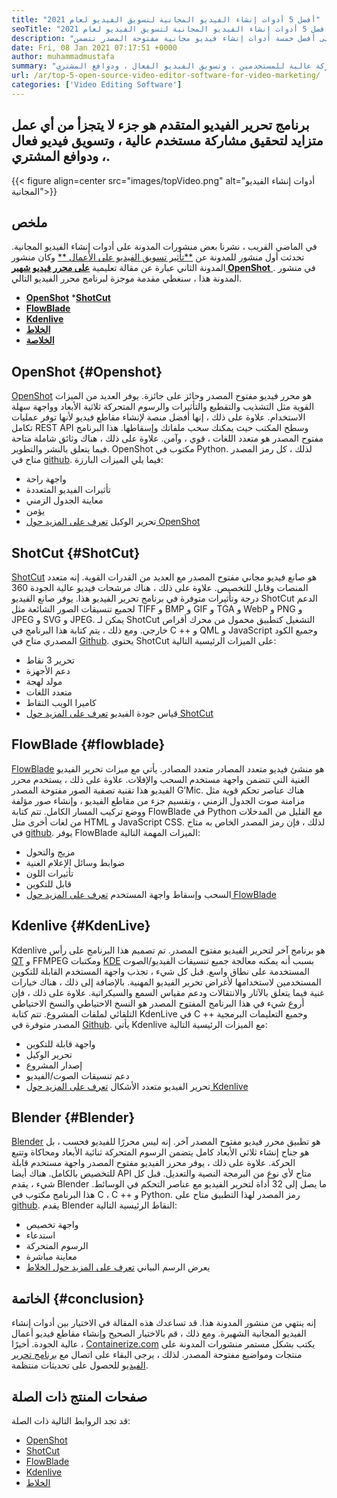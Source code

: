```yaml
---
title: "أفضل 5 أدوات إنشاء الفيديو المجانية لتسويق الفيديو لعام 2021" 
seoTitle: "أفضل 5 أدوات إنشاء الفيديو المجانية لتسويق الفيديو لعام 2021" 
description: "يقدمك منشور المدونة هذا إلى أفضل خمسة أدوات إنشاء فيديو مجانية مفتوحة المصدر تتضمن OpenShot و ShotCut و FlowBlade و Kdenlive و Blender." 
date: Fri, 08 Jan 2021 07:17:51 +0000
author: muhammadmustafa
summary: "يعد برنامج تحرير الفيديو المتقدم جزءًا لا يتجزأ من أي عمل متزايد لتحقيق مشاركة عالية للمستخدمين ، وتسويق الفيديو الفعال ، ودوافع المشتري." 
url: /ar/top-5-open-source-video-editor-software-for-video-marketing/
categories: ['Video Editing Software']
---
```


## برنامج تحرير الفيديو المتقدم هو جزء لا يتجزأ من أي عمل متزايد لتحقيق مشاركة مستخدم عالية ، وتسويق فيديو فعال ، ودوافع المشتري.

{{< figure align=center src="images/topVideo.png" alt="أدوات إنشاء الفيديو المجانية">}}


## ملخص
في الماضي القريب ، نشرنا بعض منشورات المدونة على أدوات إنشاء الفيديو المجانية. تحدثت أول منشور للمدونة عن [**تأثير تسويق الفيديو على الأعمال **][1] وكان منشور المدونة الثاني عبارة عن مقالة تعليمية [ **على محرر فيديو شهير OpenShot**  ][2].
في منشور المدونة هذا ، سنغطي مقدمة موجزة لبرنامج محرر الفيديو التالي.
  * **[OpenShot][3]**
  *[**ShotCut** ][4]
  * **[FlowBlade][5]**
  * **[Kdenlive][6]**
  * **[الخلاط][7]**
  * **[الخلاصة][8]**

## OpenShot   {#Openshot}
[OpenShot][9] هو محرر فيديو مفتوح المصدر وحائز على جائزة. يوفر العديد من الميزات القوية مثل التشذيب والتقطيع والتأثيرات والرسوم المتحركة ثلاثية الأبعاد وواجهة سهلة الاستخدام. علاوة على ذلك ، إنها أفضل منصة لإنشاء مقاطع فيديو لأنها توفر عمليات تكامل REST API وسطح المكتب حيث يمكنك سحب ملفاتك وإسقاطها. هذا البرنامج مفتوح المصدر هو متعدد اللغات ، قوي ، وآمن. علاوة على ذلك ، هناك وثائق شاملة متاحة فيما يتعلق بالنشر والتطوير. OpenShot مكتوب في Python. لذلك ، كل رمز المصدر متاح في [github][10].
فيما يلي الميزات البارزة:
  * واجهة راحة
  * تأثيرات الفيديو المتعددة
  * معاينة الجدول الزمني
  * يؤمن
  * تحرير الوكيل
[تعرف على المزيد حول OpenShot][11]

## ShotCut   {#ShotCut}
[ShotCut][12] هو صانع فيديو مجاني مفتوح المصدر مع العديد من القدرات القوية. إنه متعدد المنصات وقابل للتخصيص. علاوة على ذلك ، هناك مرشحات فيديو عالية الجودة 360 درجة وتأثيرات متوفرة في برنامج تحرير الفيديو هذا. يوفر صانع الفيديو ShotCut الدعم لجميع تنسيقات الصور الشائعة مثل TIFF و BMP و GIF و TGA و WebP و PNG و JPEG و SVG و JPEG. يمكن لـ ShotCut التشغيل كتطبيق محمول من محرك أقراص خارجي. ومع ذلك ، يتم كتابة هذا البرنامج في C ++ و QML و JavaScript وجميع الكود المصدري متاح في [Github][13].
يحتوي ShotCut على الميزات الرئيسية التالية:
  * تحرير 3 نقاط
  * دعم الأجهزة
  * مولد لهجة
  * متعدد اللغات
  * كاميرا الويب التقاط
  * قياس جودة الفيديو
[تعرف على المزيد حول ShotCut][14]

## FlowBlade   {#flowblade}
[FlowBlade][15] هو منشئ فيديو متعدد المصادر متعدد المصادر. يأتي مع ميزات تحرير الفيديو الغنية التي تتضمن واجهة مستخدم السحب والإفلات. علاوة على ذلك ، يستخدم محرر الفيديو هذا تقنية تصفية الصور مفتوحة المصدر G’Mic. هناك عناصر تحكم قوية مثل مزامنة صوت الجدول الزمني ، وتقسيم جزء من مقاطع الفيديو ، وإنشاء صور مؤلفة ووضع تركيب المسار الكامل. تتم كتابة FlowBlade في Python مع القليل من المدخلات من لغات أخرى مثل HTML و JavaScript CSS. لذلك ، فإن رمز المصدر الخاص به متاح في [github][16].
يوفر FlowBlade الميزات المهمة التالية:
  * مزيج والتحول
  * ضوابط وسائل الإعلام الغنية
  * تأثيرات اللون
  * قابل للتكوين
  * السحب وإسقاط واجهة المستخدم
[تعرف على المزيد حول FlowBlade][17]

## Kdenlive   {#KdenLive}
Kdenlive هو برنامج آخر لتحرير الفيديو مفتوح المصدر. تم تصميم هذا البرنامج على رأس [QT][18] و FFMPEG ومكتبات [KDE][19] بسبب أنه يمكنه معالجة جميع تنسيقات الفيديو/الصوت المستخدمة على نطاق واسع. قبل كل شيء ، تجذب واجهة المستخدم القابلة للتكوين المستخدمين لاستخدامها لأغراض تحرير الفيديو المهنية. بالإضافة إلى ذلك ، هناك خيارات غنية فيما يتعلق بالآثار والانتقالات ودعم مقياس السمع والسيكراتية. علاوة على ذلك ، فإن أروع شيء في هذا البرنامج المفتوح المصدر هو النسخ الاحتياطي والنسخ الاحتياطي التلقائي لملفات المشروع. تتم كتابة KdenLive في C ++ وجميع التعليمات البرمجية المصدر متوفرة في [Github][20].
يأتي Kdenlive مع الميزات الرئيسية التالية:
  * واجهة قابلة للتكوين
  * تحرير الوكيل
  * إصدار المشروع
  * دعم تنسيقات الصوت/الفيديو
  * تحرير الفيديو متعدد الأشكال
[تعرف على المزيد حول Kdenlive][21]

## Blender   {#Blender}
[Blender][22] هو تطبيق محرر فيديو مفتوح المصدر آخر. إنه ليس محررًا للفيديو فحسب ، بل هو جناح إنشاء ثلاثي الأبعاد كامل يتضمن الرسوم المتحركة ثنائية الأبعاد ومحاكاة وتتبع الحركة. علاوة على ذلك ، يوفر محرر الفيديو مفتوح المصدر واجهة مستخدم قابلة للتخصيص بالكامل. هناك أيضا API متاح لأي نوع من البرمجة النصية والتعديل. قبل كل شيء ، يقدم Blender ما يصل إلى 32 أداة لتحرير الفيديو مع عناصر التحكم في الوسائط. هذا البرنامج مكتوب في C ، C ++ و Python. رمز المصدر لهذا التطبيق متاح على [github][23].
يقدم Blender النقاط الرئيسية التالية:
  * واجهة تخصيص
  * استدعاء
  * الرسوم المتحركة
  * معاينة مباشرة
  * يعرض الرسم البياني
[تعرف على المزيد حول الخلاط][22]

## الخاتمة   {#conclusion}
إنه ينتهي من منشور المدونة هذا. قد تساعدك هذه المقالة في الاختيار بين أدوات إنشاء الفيديو المجانية الشهيرة. ومع ذلك ، قم بالاختيار الصحيح وإنشاء مقاطع فيديو أعمال عالية الجودة.
أخيرًا ، [Containerize.com][24] يكتب بشكل مستمر منشورات المدونة على منتجات ومواضيع مفتوحة المصدر. لذلك ، يرجى البقاء على اتصال مع [برنامج تحرير الفيديو][25] للحصول على تحديثات منتظمة.

## صفحات المنتج ذات الصلة
قد تجد الروابط التالية ذات الصلة:
  * [OpenShot][9]
  * [ShotCut][12]
  * [FlowBlade][15]
  * [Kdenlive][26]
  * [الخلاط][27]

  
[1]: https://blog.containerize.com/video-editing-software/how-video-editing-software-improves-business-video-marketing/
[2]: https://blog.containerize.com/2020/12/30/a-beginners-guide-to-start-video-editing-with-free-openshot/
[3]: #openshot
[4]: #Shotcut
[5]: #Flowblade
[6]: #Kdenlive
[7]: #Blender
[8]: #Conclusion
[9]: https://products.containerize.com/video-editing-software/openshot
[10]: https://github.com/OpenShot/openshot-qt
[11]: https://www.openshot.org/
[12]: https://products.containerize.com/video-editing-software/shotcut
[13]: https://github.com/mltframework/shotcut
[14]: https://shotcut.org/
[15]: https://products.containerize.com/video-editing-software/flowblade
[16]: https://github.com/jliljebl/flowblade
[17]: https://jliljebl.github.io/flowblade/
[18]: http://www.qt.io/
[19]: https://www.kde.org/
[20]: https://github.com/KDE/kdenlive
[21]: https://kdenlive.org/en/
[22]: https://www.blender.org/
[23]: https://github.com/blender/blender
[24]: https://www.containerize.com/
[25]: https://products.containerize.com/video-editing-software
[26]: https://products.containerize.com/video-editing-software/kdenlive
[27]: https://products.containerize.com/video-editing-software/blender
